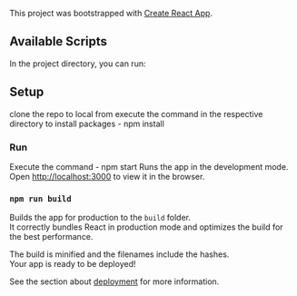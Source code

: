 This project was bootstrapped with [Create React App](https://github.com/facebook/create-react-app).

## Available Scripts

In the project directory, you can run:

## Setup
clone the repo to local from
execute the command in the respective directory to install packages  - npm install 

### Run 

Execute the command - npm start
Runs the app in the development mode.<br>
Open [http://localhost:3000](http://localhost:3000) to view it in the browser.

### `npm run build`

Builds the app for production to the `build` folder.<br>
It correctly bundles React in production mode and optimizes the build for the best performance.

The build is minified and the filenames include the hashes.<br>
Your app is ready to be deployed!

See the section about [deployment](https://facebook.github.io/create-react-app/docs/deployment) for more information.



